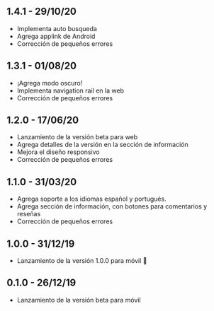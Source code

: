 ## 1.4.1 - 29/10/20

- Implementa auto busqueda
- Agrega applink de Android
- Corrección de pequeños errores

## 1.3.1 - 01/08/20

- ¡Agrega modo oscuro!
- Implementa navigation rail en la web
- Corrección de pequeños errores

## 1.2.0 - 17/06/20

- Lanzamiento de la versión beta para web
- Agrega detalles de la versión en la sección de información
- Mejora el diseño responsivo
- Corrección de pequeños errores

## 1.1.0 - 31/03/20

- Agrega soporte a los idiomas español y portugués.
- Agrega sección de información, con botones para comentarios y reseñas
- Corrección de pequeños errores

## 1.0.0 - 31/12/19

- Lanzamiento de la versión 1.0.0 para móvil 🚀

## 0.1.0 - 26/12/19

- Lanzamiento de la versión beta para móvil
